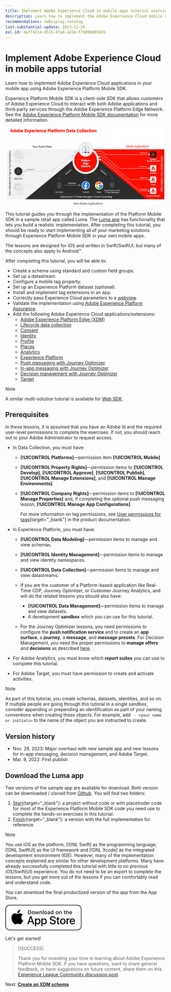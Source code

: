 ```yaml
---
title: Implement Adobe Experience Cloud in mobile apps tutorial overview
description: Learn how to implement the Adobe Experience Cloud mobile applications. This tutorial guides you through an implementation of Experience Cloud applications in a sample Swift app.
recommendations: noDisplay,catalog
last-substantial-update: 2023-11-29
exl-id: daff4214-d515-4fad-a224-f7589b685b55
---
```

# Implement Adobe Experience Cloud in mobile apps tutorial

Learn how to implement Adobe Experience Cloud applications in your mobile app using Adobe Experience Platform Mobile SDK.

Experience Platform Mobile SDK is a client-side SDK that allows customers of Adobe Experience Cloud to interact with both Adobe applications and third-party services through the Adobe Experience Platform Edge Network. See the [Adobe Experience Platform Mobile SDK documentation](https://developer.adobe.com/client-sdks/home/) for more detailed information.

![Architecture](assets/architecture.png)


This tutorial guides you through the implementation of the Platform Mobile SDK in a sample retail app called Luma. The [Luma app](https://github.com/Adobe-Marketing-Cloud/Luma-iOS-Mobile-App) has functionality that lets you build a realistic implementation. After completing this tutorial, you should be ready to start implementing all of your marketing solutions through Experience Platform Mobile SDK in your own mobile apps.

The lessons are designed for iOS and written in Swift/SwiftUI, but many of the concepts also apply to Android&trade;.

After completing this tutorial, you will be able to:

* Create a schema using standard and custom field groups.
* Set up a datastream.
* Configure a mobile tag property.
* Set up an Experience Platform dataset (optional).
* Install and implement tag extensions in an app.
* Correctly pass Experience Cloud parameters to a [webview](web-views.md).
* Validate the implementation using [Adobe Experience Platform Assurance](assurance.md).
* Add the following Adobe Experience Cloud applications/extensions:
  * [Adobe Experience Platform Edge (XDM)](events.md)
  * [Lifecycle data collection](lifecycle-data.md)
  * [Consent](consent.md)
  * [Identity](identity.md)
  * [Profile](profile.md)
  * [Places](places.md)
  * [Analytics](analytics.md)
  * [Experience Platform](platform.md)
  * [Push messaging with Journey Optimizer](journey-optimizer-push.md)
  * [In-app messaging with Journey Optimizer](journey-optimizer-inapp.md)
  * [Decision management with Journey Optimizer](journey-optimizer-offers.md)
  * [Target](target.md)


>[!NOTE]
>
>A similar multi-solution tutorial is available for [Web SDK](../tutorial-web-sdk/overview.md).

## Prerequisites

In these lessons, it is assumed that you have an Adobe Id and the required user-level permissions to complete the exercises. If not, you should reach out to your Adobe Administrator to request access.

* In Data Collection, you must have:
  * **[!UICONTROL Platforms]**&mdash;permission item **[!UICONTROL Mobile]**
  * **[!UICONTROL Property Rights]**&mdash;permission items to **[!UICONTROL Develop]**, **[!UICONTROL Approve]**, **[!UICONTROL Publish]**, **[!UICONTROL Manage Extensions]**, and **[!UICONTROL Manage Environments]**.
  * **[!UICONTROL Company Rights]**&mdash;permission items to **[!UICONTROL Manage Properties]** and, if completing the optional push messaging lesson, **[!UICONTROL Manage App Configurations]**
  
    For more information on tag permissions, see [User permissions for tags](https://experienceleague.adobe.com/docs/experience-platform/tags/admin/user-permissions.html?lang=en){target="_blank"} in the product documentation.
* In Experience Platform, you must have:
  * **[!UICONTROL Data Modeling]**&mdash;permission items to manage and view schemas.
  * **[!UICONTROL Identity Management]**&mdash;permission items to manage and view identity namespaces.
  * **[!UICONTROL Data Collection]**&mdash;permission items to manage and view datastreams.

  * If you are the customer of a Platform-based application like Real-Time CDP, Journey Optimizer, or Customer Journey Analytics, and will do the related lessons you should also have:
    * **[!UICONTROL Data Management]**&mdash;permission items to manage and view datasets.
    * A development **sandbox** which you can use for this tutorial.
  
  * For the Journey Optimizer lessons, you need permissions to configure the **push notification service** and to create an **app surface**, a **journey**, a **message**, and **message presets**. For Decision Management, you need the proper permissions to **manage offers** and **decisions** as described [here](https://experienceleague.adobe.com/docs/journey-optimizer/using/access-control/privacy/high-low-permissions.html?lang=en#decisions-permissions).

* For Adobe Analytics, you must know which **report suites** you can use to complete this tutorial.

* For Adobe Target, you must have permission to create and activate activities.


>[!NOTE]
>
>As part of this tutorial, you create schemas, datasets, identities, and so on. If multiple people are going through this tutorial in a single sandbox, consider appending or prepending an identification as part of your naming conventions when creating these objects. For example, add ` - <your name or initials>` to the name of the object you are instructed to create.

## Version history

* Nov. 29, 2023: Major overhaul with new sample app and new lessons for in-app messaging, decision management, and Adobe Target.
* Mar. 9, 2022: First publish

## Download the Luma app

Two versions of the sample app are available for download. Both version can be downloaded / cloned from [Github](https://github.com/Adobe-Marketing-Cloud/Luma-iOS-Mobile-App). You will find two folders:


1. [Start](https://github.com/Adobe-Marketing-Cloud/Luma-iOS-Mobile-App){target="_blank"}: a project without code or with placehoder code for most of the Experience Platform Mobile SDK code you need use to complete the hands-on exercises in this tutorial.
1. [Finish](https://github.com/Adobe-Marketing-Cloud/Luma-iOS-Mobile-App){target="_blank"}: a version with the full implementation for reference.

>[!NOTE]
>
>You use iOS as the platform, [!DNL Swift] as the programming language, [!DNL SwiftUI] as the UI framework and [!DNL Xcode] as the integrated development environment (IDE). However, many of the implementation concepts explained are similar for other development platforms. Many have already successfully completed this tutorial with little to no previous iOS/Swift(UI) experience. You do not need to be an expert to complete the lessons, but you get more out of the lessons if you can comfortably read and understand code.


You can download the final productized version of the app from the App Store.

[![Download](assets/download-app.svg)](https://apps.apple.com/us/app/luma-app/id6466588487)


Let's get started!

>[!SUCCESS]
>
>Thank you for investing your time in learning about Adobe Experience Platform Mobile SDK. If you have questions, want to share general feedback, or have suggestions on future content, share them on this [Experience League Community discussion post](https://experienceleaguecommunities.adobe.com/t5/adobe-experience-platform-data/tutorial-discussion-implement-adobe-experience-cloud-in-mobile/td-p/443796).

Next: **[Create an XDM schema](create-schema.md)**
